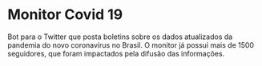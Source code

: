# Monitor Covid 19

Bot para o Twitter que posta boletins sobre os dados atualizados da pandemia do novo coronavírus no Brasil. O monitor já possui mais de 1500 seguidores, que foram impactados pela difusão das informações.
